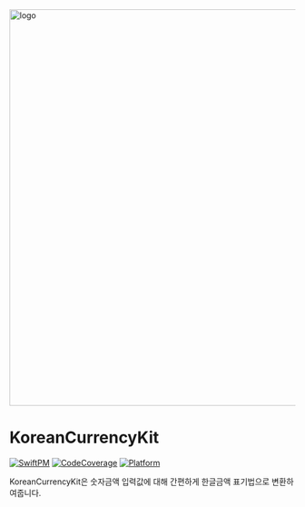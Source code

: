 
<img width="698" alt="logo" src="https://user-images.githubusercontent.com/98959780/228770091-87679611-0246-40fe-a351-b80bcd0a7339.png">

# KoreanCurrencyKit

[![SwiftPM](https://img.shields.io/badge/SPM-supported-DE5C43.svg?style=flat)](https://swift.org/package-manager/)
[![CodeCoverage](https://img.shields.io/static/v1?label=CodeCoverage&message=90.5&color=green)](https://github.com/PotatoArtie/KoreanCurrencyKit)
[![Platform](https://img.shields.io/static/v1?label=platform&message=iOS&color=lightgrey)](https://github.com/PotatoArtie/KoreanCurrencyKit)



KoreanCurrencyKit은 숫자금액 입력값에 대해 간편하게 한글금액 표기법으로 변환하여줍니다. 
